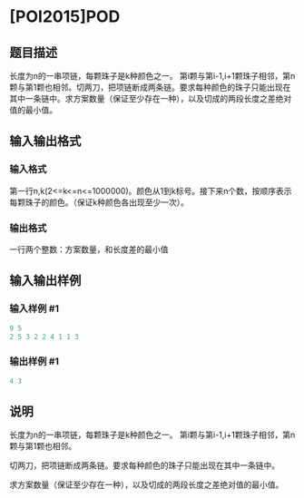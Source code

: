 # [POI2015]POD

## 题目描述

长度为n的一串项链，每颗珠子是k种颜色之一。 第i颗与第i-1,i+1颗珠子相邻，第n颗与第1颗也相邻。切两刀，把项链断成两条链。要求每种颜色的珠子只能出现在其中一条链中。求方案数量（保证至少存在一种），以及切成的两段长度之差绝对值的最小值。

## 输入输出格式

### 输入格式

第一行n,k(2<=k<=n<=1000000)。颜色从1到k标号。接下来n个数，按顺序表示每颗珠子的颜色。（保证k种颜色各出现至少一次）。

### 输出格式

一行两个整数：方案数量，和长度差的最小值

## 输入输出样例

### 输入样例 #1

```cpp
9 5
2 5 3 2 2 4 1 1 3
```


### 输出样例 #1

```cpp
4 3
```


## 说明

长度为n的一串项链，每颗珠子是k种颜色之一。 第i颗与第i-1,i+1颗珠子相邻，第n颗与第1颗也相邻。

切两刀，把项链断成两条链。要求每种颜色的珠子只能出现在其中一条链中。

求方案数量（保证至少存在一种），以及切成的两段长度之差绝对值的最小值。

